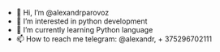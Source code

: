 - 👋 Hi, I’m @alexandrparovoz
- 👀 I’m interested in python development
- 🌱 I’m currently learning Python language
- 📫 How to reach me telegram: @alexandr, + 375296702111

<!---
alexandrparovoz/alexandrparovoz is a ✨ special ✨ repository because its `README.md` (this file) appears on your GitHub profile.
You can click the Preview link to take a look at your changes.
--->
